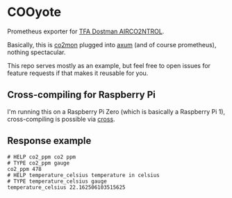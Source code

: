 # COOyote

Prometheus exporter for [TFA Dostman AIRCO2NTROL](https://www.tfa-dostmann.de/produkt/co2-monitor-airco2ntrol-mini-31-5006/).

Basically, this is [co2mon](https://github.com/lnicola/co2mon) plugged into [axum](https://github.com/tokio-rs/axum#axum) (and of course prometheus), nothing spectacular.

This repo serves mostly as an example, but feel free to open issues for feature requests if that makes it reusable for you.

## Cross-compiling for Raspberry Pi

I'm running this on a Raspberry Pi Zero (which is basically a Raspberry Pi 1), cross-compiling is possible via [cross](https://github.com/cross-rs/cross).

## Response example

```
# HELP co2_ppm co2 ppm
# TYPE co2_ppm gauge
co2_ppm 478
# HELP temperature_celsius temperature in celsius
# TYPE temperature_celsius gauge
temperature_celsius 22.162506103515625
```